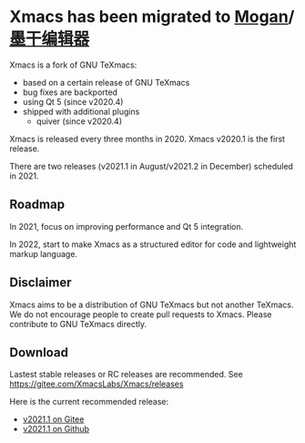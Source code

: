 # Xmacs has been migrated to [Mogan](https://github.com/XmacsLabs/mogan)/[墨干编辑器](https://gitee.com/XmacsLabs/mogan)
Xmacs is a fork of GNU TeXmacs:
+ based on a certain release of GNU TeXmacs
+ bug fixes are backported
+ using Qt 5 (since v2020.4)
+ shipped with additional plugins
  - quiver (since v2020.4)

Xmacs is released every three months in 2020. Xmacs v2020.1 is the first release.

There are two releases (v2021.1 in August/v2021.2 in December) scheduled in 2021.

## Roadmap
In 2021, focus on improving performance and Qt 5 integration.

In 2022, start to make Xmacs as a structured editor for code and lightweight markup language.

## Disclaimer
Xmacs aims to be a distribution of GNU TeXmacs but not another TeXmacs. We do not encourage people to create pull requests to Xmacs. Please contribute to GNU TeXmacs directly.

## Download
Lastest stable releases or RC releases are recommended. See https://gitee.com/XmacsLabs/Xmacs/releases

Here is the current recommended release:
+ [v2021.1 on Gitee](https://gitee.com/XmacsLabs/Xmacs/releases/v2021.1)
+ [v2021.1 on Github](https://github.com/XmacsLabs/Xmacs/releases/tag/v2021.1)

